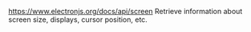 https://www.electronjs.org/docs/api/screen
Retrieve information about screen size, displays, cursor position, etc.

